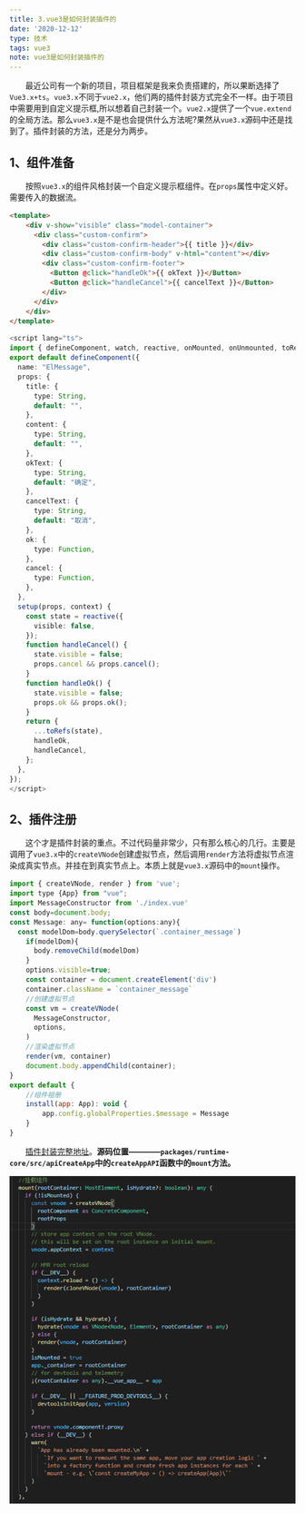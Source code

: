 ```yaml
---
title: 3.vue3是如何封装插件的
date: '2020-12-12'
type: 技术
tags: vue3
note: vue3是如何封装插件的
---
```

&#8195;&#8195;最近公司有一个新的项目，项目框架是我来负责搭建的，所以果断选择了`Vue3.x+ts`。`vue3.x`不同于`vue2.x`，他们两的插件封装方式完全不一样。由于项目中需要用到自定义提示框,所以想着自己封装一个。`vue2.x`提供了一个`vue.extend`的全局方法。那么`vue3.x`是不是也会提供什么方法呢?果然从`vue3.x`源码中还是找到了。插件封装的方法，还是分为两步。
## 1、组件准备
&#8195;&#8195;按照`vue3.x`的组件风格封装一个自定义提示框组件。在`props`属性中定义好。需要传入的数据流。
```html
<template>
    <div v-show="visible" class="model-container">
      <div class="custom-confirm">
        <div class="custom-confirm-header">{{ title }}</div>
        <div class="custom-confirm-body" v-html="content"></div>
        <div class="custom-confirm-footer">
          <Button @click="handleOk">{{ okText }}</Button>
          <Button @click="handleCancel">{{ cancelText }}</Button>
        </div>
      </div>
    </div>
</template>
```
```ts
<script lang="ts">
import { defineComponent, watch, reactive, onMounted, onUnmounted, toRefs } from "vue";
export default defineComponent({
  name: "ElMessage",
  props: {
    title: {
      type: String,
      default: "",
    },
    content: {
      type: String,
      default: "",
    },
    okText: {
      type: String,
      default: "确定",
    },
    cancelText: {
      type: String,
      default: "取消",
    },
    ok: {
      type: Function,
    },
    cancel: {
      type: Function,
    },
  },
  setup(props, context) {
    const state = reactive({
      visible: false,
    });
    function handleCancel() {
      state.visible = false;
      props.cancel && props.cancel();
    }
    function handleOk() {
      state.visible = false;
      props.ok && props.ok();
    }
    return {
      ...toRefs(state),
      handleOk,
      handleCancel,
    };
  },
});
</script>
```
## 2、插件注册
&#8195;&#8195;这个才是插件封装的重点。不过代码量非常少，只有那么核心的几行。主要是调用了`vue3.x`中的`createVNode`创建虚拟节点，然后调用`render`方法将虚拟节点渲染成真实节点。并挂在到真实节点上。本质上就是`vue3.x`源码中的`mount`操作。
```js
import { createVNode, render } from 'vue';
import type {App} from "vue";
import MessageConstructor from './index.vue'
const body=document.body;
const Message: any= function(options:any){
  const modelDom=body.querySelector(`.container_message`)
    if(modelDom){
      body.removeChild(modelDom)
    }
    options.visible=true;
    const container = document.createElement('div')
    container.className = `container_message`
    //创建虚拟节点
    const vm = createVNode(
      MessageConstructor,
      options,
    )
    //渲染虚拟节点
    render(vm, container)
    document.body.appendChild(container);
}  
export default {
    //组件祖册
    install(app: App): void {
        app.config.globalProperties.$message = Message
    }
}
```

&#8195;&#8195;[插件封装完整地址](https://github.com/tangjie-93/vue/tree/master/plugin-demo-ts-vue3)。**源码位置————`packages/runtime-core/src/apiCreateApp`中的`createAppAPI`函数中的`mount`方法。**

<img src="../../images/vue/vue3-mount.png" />

